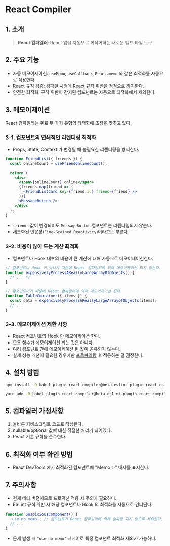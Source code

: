 # React Compiler

## 1. 소개

> **React 컴파일러**: React 앱을 자동으로 최적화하는 새로운 빌드 타임 도구

## 2. 주요 기능

- 자동 메모이제이션: `useMemo`, `useCallback`, `React.memo` 와 같은 최적화를 자동으로 적용한다.
- React 규칙 검증: 컴파일 시점에 React 규칙 위반을 정적으로 감지한다.
- 안전한 최적화: 규칙 위반이 감지된 컴포넌트는 자동으로 최적화에서 제외한다.

## 3. 메모이제이션

React 컴파일러는 주로 두 가지 유형의 최적화에 초점을 맞추고 있다.

### 3-1. 컴포넌트의 연쇄적인 리렌더링 최적화

- Props, State, Context 가 변경될 때 불필요한 리렌더링을 방지한다.

```jsx
function FriendList({ friends }) {
  const onlineCount = useFriendOnlineCount();

  return (
    <div>
      <span>{onlineCount} online</span>
      {friends.map(friend => (
        <FriendListCard key={friend.id} friend={friend} />
      ))}
      <MessageButton />
    </div>
  );
}
```

- `friends` 값이 변경되어도 `MessageButton` 컴포넌트는 리렌더링되지 않는다.
- 세분화된 반응성(`Fine-Grained Reactivity`)이라고도 부른다.

### 3-2. 비용이 많이 드는 계산 최적화

- 컴포넌트나 Hook 내부의 비용이 큰 계산에 대해 자동으로 메모이제이션한다.

```jsx
// 컴포넌트나 Hook 이 아니기 때문에 React 컴파일러에 의해 메모이제이션 되지 않는다.
function expensivelyProcessAReallyLargeArrayOfObjects() {
  /* ... */
}

// 컴포넌트이기 때문에 React 컴파일러에 의해 메모이제이션 된다.
function TableContainer({ items }) {
  const data = expensivelyProcessAReallyLargeArrayOfObjects(items);
  // ...
}
```

### 3-3. 메모이제이션 제한 사항

- React 컴포넌트와 Hook 만 메모이제이션 한다.
- 모든 함수가 메모이제이션 되는 것은 아니다.
- 여러 컴포넌트 간에 메모이제이션 된 값이 공유되지 않는다.
- 실제 성능 개선이 필요한 경우에만 [프로파일링](https://ko.react.dev/reference/react/useMemo#how-to-tell-if-a-calculation-is-expensive) 후 적용하는 걸 권장한다.

## 4. 설치 방법

```bash
npm install -D babel-plugin-react-compiler@beta eslint-plugin-react-compiler@beta
```

```bash
yarn add -D babel-plugin-react-compiler@beta eslint-plugin-react-compiler@beta
```

## 5. 컴파일러 가정사항

1. 올바른 자바스크립트 코드로 작성한다.
2. nullable/optional 값에 대한 적절한 처리가 되어있다.
3. React 기본 규칙을 준수한다.

## 6. 최적화 여부 확인 방법

- React DevTools 에서 최적화된 컴포넌트에 "Memo ✨" 배지를 표시한다.

## 7. 주의사항

- 현재 베타 버전이므로 프로덕션 적용 시 주의가 필요하다.
- ESLint 규칙 위반 시 해당 컴포넌트나 Hook 의 최적화를 자동으로 건너뛴다.

```jsx
function SuspiciousComponent() {
  'use no memo'; // 컴포넌트가 React 컴파일러에 의해 컴파일 되지 않도록 제외한다.
  // ...
}
```

- 문제 발생 시 `"use no memo"` 지시어로 특정 컴포넌트 최적화 제외가 가능하다.
